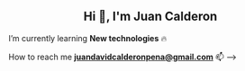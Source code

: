 
<!--<img src="https://raw.githubusercontent.com/blais3pasc4l/JuanCalderon/main/Software%20Developer%20(3).png"/>-->
<!--<h4 align="center">A passionate FullStack developer</h4> <br/> 

Favorite Tech: JavaScript, React, Typescript, Python, Flutter... :sparkles: <br/>-->
<h2 align="center">Hi 👋, I'm Juan Calderon</h2>


I’m currently learning **New technologies** 🔥

How to reach me **juandavidcalderonpena@gmail.com** 📫 -->

